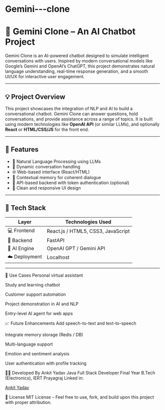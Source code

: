 # Gemini---clone
# 🤖 Gemini Clone – An AI Chatbot Project

Gemini Clone is an AI-powered chatbot designed to simulate intelligent conversations with users. Inspired by modern conversational models like Google’s Gemini and OpenAI’s ChatGPT, this project demonstrates natural language understanding, real-time response generation, and a smooth UI/UX for interactive user engagement.

---

## 💡 Project Overview

This project showcases the integration of NLP and AI to build a conversational chatbot. Gemini Clone can answer questions, hold conversations, and provide assistance across a range of topics. It is built using modern technologies like **OpenAI API** (or similar LLMs), and optionally **React** or **HTML/CSS/JS** for the front end.

---

## 🚀 Features

- 🧠 Natural Language Processing using LLMs
- 💬 Dynamic conversation handling
- 🌐 Web-based interface (React/HTML)
- 🔄 Contextual memory for coherent dialogue
- 🔐 API-based backend with token authentication (optional)
- 🎨 Clean and responsive UI design

---

## 🧰 Tech Stack

| Layer         | Technologies Used                            |
|---------------|-----------------------------------------------|
| 💻 Frontend   | React.js / HTML5, CSS3, JavaScript            |
| 🧠 Backend    | FastAPI                       |
| 🤖 AI Engine  | OpenAI GPT / Gemini API  |
| ☁️ Deployment | Localhost          |

---
🎯 Use Cases
Personal virtual assistant

Study and learning chatbot

Customer support automation

Project demonstration in AI and NLP

Entry-level AI agent for web apps

📈 Future Enhancements
Add speech-to-text and text-to-speech

Integrate memory storage (Redis / DB)

Multi-language support

Emotion and sentiment analysis

User authentication with profile tracking

👨‍💻 Developed By
Ankit Yadav
Java Full Stack Developer
Final Year B.Tech (Electronics), IERT Prayagraj
Linked in:
<div class="badge-base LI-profile-badge" data-locale="en_US" data-size="large" data-theme="dark" data-type="HORIZONTAL" data-vanity="ankit-yadav-063216265" data-version="v1"><a class="badge-base__link LI-simple-link" href="https://in.linkedin.com/in/ankit-yadav-063216265?trk=profile-badge">Ankit Yadav</a></div>
              

📜 License
MIT License – Feel free to use, fork, and build upon this project with proper attribution.



